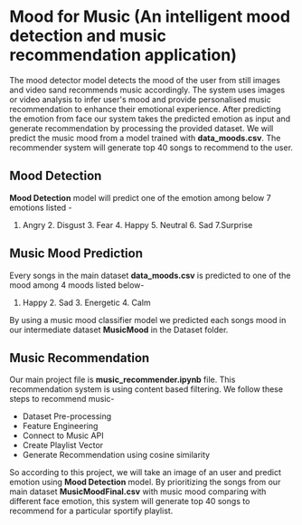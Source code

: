 Mood for Music (An intelligent mood detection and music recommendation application)
========================================================

The mood detector model detects the mood of the user from still images and video sand recommends music accordingly. The system uses images or video analysis to infer user's mood and provide personalised music recommendation to enhance their emotional experience.
After predicting the emotion from face our system takes the predicted emotion as input and generate recommendation by processing the provided dataset. We will predict the music mood from a model trained with **data_moods.csv**. The recommender system will generate top 40 songs to recommend to the user.

Mood Detection
--------------
**Mood Detection** model will predict one of the emotion among below 7 emotions listed - 
1. Angry 2. Disgust 3. Fear 4. Happy 5. Neutral 6. Sad 7.Surprise

Music Mood Prediction
---------------------

Every songs in the main dataset **data_moods.csv** is predicted to one of the mood among 4 moods listed below-
1. Happy    2. Sad 3. Energetic  4. Calm

By using a music mood classifier model we predicted each songs mood in our intermediate dataset **MusicMood** in the Dataset folder.

Music Recommendation
--------------------
Our main project file is **music_recommender.ipynb** file. This recommendation system is using content based filtering. We follow these steps to recommend music-
* Dataset Pre-processing
* Feature Engineering
* Connect to Music API
* Create Playlist Vector
* Generate Recommendation using cosine similarity

So according to this project, we will take an image of an user and predict emotion using **Mood Detection** model. By prioritizing the songs from our main dataset **MusicMoodFinal.csv** with music mood comparing with different face emotion, this system will generate top 40 songs to recommend for a particular sportify playlist. 


